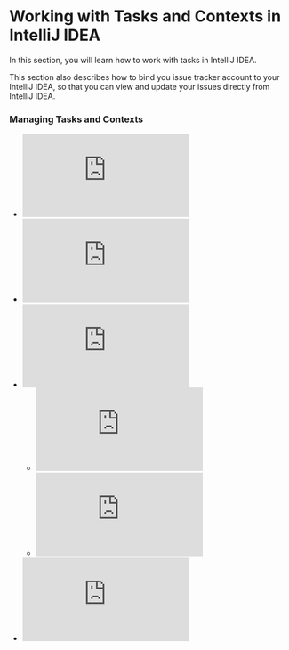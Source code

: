 # Working with Tasks and Contexts in IntelliJ IDEA

In this section, you will learn how to work with tasks in IntelliJ IDEA. 

This section also describes how to bind you issue tracker account to your IntelliJ IDEA, so that you can view and update your issues directly from IntelliJ IDEA.

### Managing Tasks and Contexts

* ![Tasks and Contexts in IntelliJ IDEA](https://github.com/alexandrazolushkina/IntelliJ/blob/master/tasks_in_idea.md)
* ![Enabling Integration with Issue Tracking Systems](https://github.com/alexandrazolushkina/IntelliJ/blob/master/tracker_integration.md)
* ![Managing Tasks in IntelliJ IDEA](https://github.com/alexandrazolushkina/IntelliJ/blob/master/managing_tasks.md)
    - ![Opening Tasks](https://github.com/alexandrazolushkina/IntelliJ/blob/master/opening_tasks.md)
    - ![Working with Tasks](https://github.com/alexandrazolushkina/IntelliJ/blob/master/working_with_tasks.md)
* ![Working with Contexts in IntelliJ IDEA](https://github.com/alexandrazolushkina/IntelliJ/blob/master/working_with_contexts.md)
